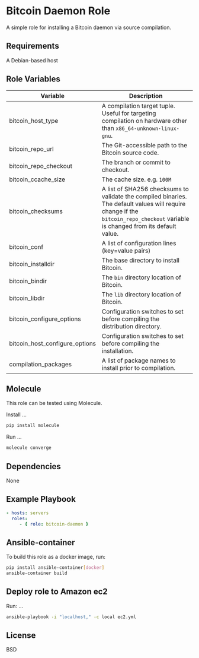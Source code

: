 Bitcoin Daemon Role
=========

A simple role for installing a Bitcoin daemon via source compilation. 

Requirements
------------

A Debian-based host

Role Variables
--------------

| Variable | Description |
|----------|-------------|
| bitcoin_host_type | A compilation target tuple. Useful for targeting compilation on hardware other than `x86_64-unknown-linux-gnu`. |
| bitcoin_repo_url | The Git-accessible path to the Bitcoin source code. | 
| bitcoin_repo_checkout | The branch or commit to checkout. | 
| bitcoin_ccache_size | The cache size. e.g. `100M` |
| bitcoin_checksums | A list of SHA256 checksums to validate the compiled binaries. The default values will require change if the `bitcoin_repo_checkout` variable is changed from its default value. |
| bitcoin_conf | A list of configuration lines (key=value pairs) |
| bitcoin_installdir | The base directory to install Bitcoin. |
| bitcoin_bindir | The `bin` directory location of Bitcoin. |
| bitcoin_libdir | The `lib` directory location of Bitcoin. |
| bitcoin_configure_options | Configuration switches to set before compiling the distribution directory. |
| bitcoin_host_configure_options | Configuration switches to set before compiling the installation. |
| compilation_packages | A list of package names to install prior to compilation. |

Molecule
--------

This role can be tested using Molecule.

 Install ...

```bash
pip install molecule
```

 Run ...

```bash
molecule converge
```

Dependencies
------------

None

Example Playbook
----------------

```yaml
- hosts: servers
  roles:
     - { role: bitcoin-daemon }
```

Ansible-container
-----------------

To build this role as a docker image, run:

```bash
pip install ansible-container[docker]
ansible-container build
```

Deploy role to Amazon ec2
-------------------------

Run: ...

```bash
ansible-playbook -i "localhost," -c local ec2.yml
```

License
-------

BSD

